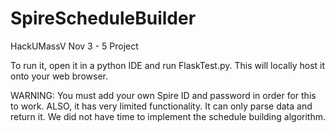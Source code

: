 # SpireScheduleBuilder
HackUMassV Nov 3 - 5 Project

To run it, open it in a python IDE and run FlaskTest.py. This will locally host it onto your web browser.

WARNING: You must add your own Spire ID and password in order for this to work. ALSO, it has very limited functionality. It can only parse data and return it. We did not have time to implement the schedule building algorithm.
